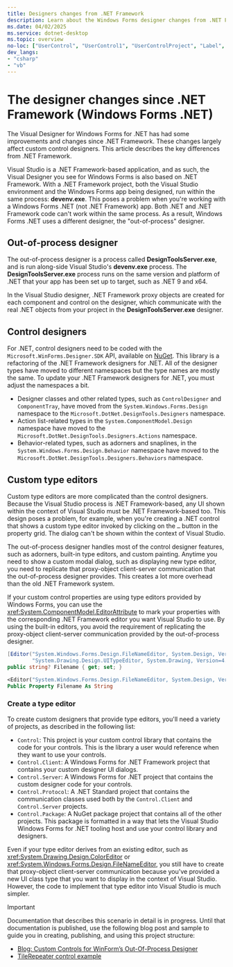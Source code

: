 ```yaml
---
title: Designers changes from .NET Framework
description: Learn about the Windows Forms designer changes from .NET Framework to .NET.
ms.date: 04/02/2025
ms.service: dotnet-desktop
ms.topic: overview
no-loc: ["UserControl", "UserControl1", "UserControlProject", "Label", "Button", "Form", "TextBox"]
dev_langs:
- "csharp"
- "vb"
---
```


# The designer changes since .NET Framework (Windows Forms .NET)

The Visual Designer for Windows Forms for .NET has had some improvements and changes since .NET Framework. These changes largely affect custom control designers. This article describes the key differences from .NET Framework.

Visual Studio is a .NET Framework-based application, and as such, the Visual Designer you see for Windows Forms is also based on .NET Framework. With a .NET Framework project, both the Visual Studio environment and the Windows Forms app being designed, run within the same process: **devenv.exe**. This poses a problem when you're working with a Windows Forms .NET (not .NET Framework) app. Both .NET and .NET Framework code can't work within the same process. As a result, Windows Forms .NET uses a different designer, the "out-of-process" designer.

## Out-of-process designer

The out-of-process designer is a process called **DesignToolsServer.exe**, and is run along-side Visual Studio's **devenv.exe** process. The **DesignToolsServer.exe** process runs on the same version and platform of .NET that your app has been set up to target, such as .NET 9 and x64.

In the Visual Studio designer, .NET Framework proxy objects are created for each component and control on the designer, which communicate with the real .NET objects from your project in the **DesignToolsServer.exe** designer.

## Control designers

For .NET, control designers need to be coded with the `Microsoft.WinForms.Designer.SDK` API, available on [NuGet](https://www.nuget.org/packages/Microsoft.WinForms.Designer.SDK). This library is a refactoring of the .NET Framework designers for .NET. All of the designer types have moved to different namespaces but the type names are mostly the same. To update your .NET Framework designers for .NET, you must adjust the namespaces a bit.

- Designer classes and other related types, such as `ControlDesigner` and `ComponentTray`, have moved from the `System.Windows.Forms.Design` namespace to the `Microsoft.DotNet.DesignTools.Designers` namespace.
- Action list-related types in the `System.ComponentModel.Design` namespace have moved to the `Microsoft.DotNet.DesignTools.Designers.Actions` namespace.
- Behavior-related types, such as adorners and snaplines, in the `System.Windows.Forms.Design.Behavior` namespace have moved to the `Microsoft.DotNet.DesignTools.Designers.Behaviors` namespace.

## Custom type editors

Custom type editors are more complicated than the control designers. Because the Visual Studio process is .NET Framework-based, any UI shown within the context of Visual Studio must be .NET Framework-based too. This design poses a problem, for example, when you're creating a .NET control that shows a custom type editor invoked by clicking on the `…` button in the property grid. The dialog can't be shown within the context of Visual Studio.

The out-of-process designer handles most of the control designer features, such as adorners, built-in type editors, and custom painting. Anytime you need to show a custom modal dialog, such as displaying new type editor, you need to replicate that proxy-object client-server communication that the out-of-process designer provides. This creates a lot more overhead than the old .NET Framework system.

If your custom control properties are using type editors provided by Windows Forms, you can use the <xref:System.ComponentModel.EditorAttribute> to mark your properties with the corresponding .NET Framework editor you want Visual Studio to use. By using the built-in editors, you avoid the requirement of replicating the proxy-object client-server communication provided by the out-of-process designer.

```csharp
[Editor("System.Windows.Forms.Design.FileNameEditor, System.Design, Version=4.0.0.0, Culture=neutral, PublicKeyToken=b03f5f7f11d50a3a",
        "System.Drawing.Design.UITypeEditor, System.Drawing, Version=4.0.0.0, Culture=neutral, PublicKeyToken=b03f5f7f11d50a3a")]
public string? Filename { get; set; }
```

```vb
<Editor("System.Windows.Forms.Design.FileNameEditor, System.Design, Version=4.0.0.0, Culture=neutral, PublicKeyToken=b03f5f7f11d50a3a", "System.Drawing.Design.UITypeEditor, System.Drawing, Version=4.0.0.0, Culture=neutral, PublicKeyToken=b03f5f7f11d50a3a")>
Public Property Filename As String
```

### Create a type editor

To create custom designers that provide type editors, you'll need a variety of projects, as described in the following list:

- `Control`: This project is your custom control library that contains the code for your controls. This is the library a user would reference when they want to use your controls.
- `Control.Client`: A Windows Forms for .NET Framework project that contains your custom designer UI dialogs.
- `Control.Server`: A Windows Forms for .NET project that contains the custom designer code for your controls.
- `Control.Protocol`: A .NET Standard project that contains the communication classes used both by the `Control.Client` and `Control.Server` projects.
- `Control.Package`: A NuGet package project that contains all of the other projects. This package is formatted in a way that lets the Visual Studio Windows Forms for .NET tooling host and use your control library and designers.

Even if your type editor derives from an existing editor, such as <xref:System.Drawing.Design.ColorEditor> or <xref:System.Windows.Forms.Design.FileNameEditor>, you still have to create that proxy-object client-server communication because you've provided a new UI class type that you want to display in the context of Visual Studio. However, the code to implement that type editor into Visual Studio is much simpler.

> [!IMPORTANT]
> Documentation that describes this scenario in detail is in progress. Until that documentation is published, use the following blog post and sample to guide you in creating, publishing, and using this project structure:
>
> - [Blog: Custom Controls for WinForm’s Out-Of-Process Designer](https://devblogs.microsoft.com/dotnet/custom-controls-for-winforms-out-of-process-designer/)
> - [TileRepeater control example](https://github.com/microsoft/winforms-designer-extensibility/tree/main/Samples/TypeEditor/Dotnet/TileRepeater_Medium)
